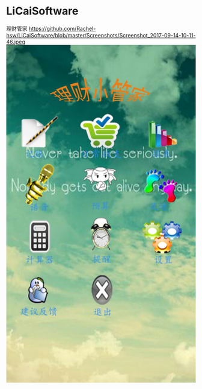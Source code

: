 # LiCaiSoftware
理财管家
https://github.com/Rachel-hsw/LiCaiSoftware/blob/master/Screenshots/Screenshot_2017-09-14-10-11-46.jpeg
![主界面](https://github.com/Rachel-hsw/LiCaiSoftware/blob/master/Screenshots/Screenshot_2017-09-14-10-11-46.jpeg)
